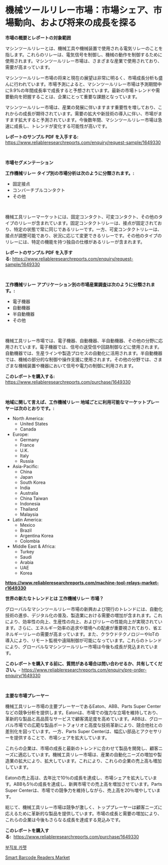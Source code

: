 <p><h1>機械ツールリレー市場：市場シェア、市場動向、および将来の成長を探る</h1></p><p><strong>市場の概要とレポートの対象範囲</strong></p>
<p><p>マシンツールリレーとは、機械工具や機械装置で使用される電気リレーのことを指します。これらのリレーは、電気信号を制御し、機械の動作を制御するために使用されます。マシンツールリレー市場は、さまざまな産業で使用されており、需要が高まっています。</p><p>マシンツールリレー市場の将来と現在の展望は非常に明るく、市場成長分析も盛んに行われています。市場予測によると、マシンツールリレー市場は予測期間中に9.9%の年間成長率で成長すると予想されています。最新の市場トレンドや需要動向を把握することは、企業にとって重要な課題となっています。</p><p>マシンツールリレー市場は、産業の発展に伴いますます重要性を増しており、これからの成長が期待されています。需要の拡大や新技術の導入に伴い、市場がますます拡大すると予測されています。今後数年間、マシンツールリレー市場は急速に成長し、トレンドが変化する可能性が高いです。</p></p>
<p><strong>レポートのサンプル PDF を入手する:</strong> <a href="https://www.reliableresearchreports.com/enquiry/request-sample/1649330">https://www.reliableresearchreports.com/enquiry/request-sample/1649330</a></p>
<p>&nbsp;</p>
<p><strong>市場セグメンテーション</strong></p>
<p><strong>工作機械リレー タイプ別の市場分析は次のように分類されます。:</strong></p>
<p><ul><li>固定接点</li><li>コンバーチブルコンタクト</li><li>その他</li></ul></p>
<p>&nbsp;</p>
<p><p>機械工具リレーマーケットには、固定コンタクト、可変コンタクト、その他のタイプのリレーが含まれています。固定コンタクトリレーは、接点が固定されており、特定の状態で常に同じであるリレーです。一方、可変コンタクトリレーは、接点が調整可能であり、状況に応じて変更できるリレーです。その他のタイプのリレーには、特定の機能を持つ独自の仕様があるリレーが含まれます。</p></p>
<p><strong>レポートのサンプル PDF を入手する:</strong>&nbsp;<a href="https://www.reliableresearchreports.com/enquiry/request-sample/1649330">https://www.reliableresearchreports.com/enquiry/request-sample/1649330</a></p>
<p>&nbsp;</p>
<p><strong> 工作機械リレー アプリケーション別の市場産業調査は次のように分類されます。:</strong></p>
<p><ul><li>電子機器</li><li>自動機器</li><li>半自動機器</li><li>その他</li></ul></p>
<p>&nbsp;</p>
<p><p>機械工具リレー市場では、電子機器、自動機器、半自動機器、その他の分野に応用されています。電子機器では、信号の送受信や回路制御などに使用されます。自動機器では、生産ラインや製造プロセスの自動化に活用されます。半自動機器では、機械の部分的な制御や操作支援に使用されます。その他の分野では、さまざまな機械装置や機器において信号や電力の制御に利用されます。</p></p>
<p><strong>このレポートを購入する:</strong>&nbsp; <a href="https://www.reliableresearchreports.com/purchase/1649330">https://www.reliableresearchreports.com/purchase/1649330</a></p>
<p>&nbsp;</p>
<p><strong>地域に関して言えば、工作機械リレー 地域ごとに利用可能なマーケットプレーヤーは次のとおりです。:</strong></p>
<p><ul>
    <li>
        North America:
        <ul>
            <li>United States</li>
            <li>Canada</li>
        </ul>
    </li>
    <li>
        Europe:
        <ul>
            <li>Germany</li>
            <li>France</li>
            <li>U.K.</li>
            <li>Italy</li>
            <li>Russia</li>
        </ul>
    </li>
    <li>
        Asia-Pacific:
        <ul>
            <li>China</li>
            <li>Japan</li>
            <li>South Korea</li>
            <li>India</li>
            <li>Australia</li>
            <li>China Taiwan</li>
            <li>Indonesia</li>
            <li>Thailand</li>
            <li>Malaysia</li>
        </ul>
    </li>
    <li>
        Latin America:
        <ul>
            <li>Mexico</li>
            <li>Brazil</li>
            <li>Argentina Korea</li>
            <li>Colombia</li>
        </ul>
    </li>
    <li>
        Middle East & Africa:
        <ul>
            <li>Turkey</li>
            <li>Saudi</li>
            <li>Arabia</li>
            <li>UAE</li>
            <li>Korea</li>
        </ul>
    </li>
    </ul></p>
<p><strong><a href="https://www.reliableresearchreports.com/machine-tool-relays-market-r1649330">https://www.reliableresearchreports.com/machine-tool-relays-market-r1649330</a></strong>&nbsp;</p>
<p><strong>世界の新たなトレンドとは 工作機械リレー 市場？</strong></p>
<p><p>グローバルなマシンツールリレー市場の新興および現行のトレンドには、自動化技術の進歩、デジタル化の普及、製造業における需要の増加が含まれます。これにより、効率性の向上、生産性の向上、およびリレーの性能向上が実現されています。さらに、エネルギー効率の追求や環境への配慮が重要視されており、省エネルギーリレーの需要が高まっています。また、クラウドテクノロジーやIoTの導入により、リモート監視や遠隔制御が可能になっています。これらのトレンドにより、グローバルなマシンツールリレー市場は今後も成長が見込まれています。</p></p>
<p><strong>このレポートを購入する前に、質問がある場合は問い合わせるか、共有してください。</strong>- <a href="https://www.reliableresearchreports.com/enquiry/pre-order-enquiry/1649330">https://www.reliableresearchreports.com/enquiry/pre-order-enquiry/1649330</a></p>
<p>&nbsp;</p>
<p><strong>主要な市場プレーヤー</strong></p>
<p><p>機械工具リレー市場の主要プレーヤーであるEaton、ABB、Parts Super Centerなどの競争分析を提供します。Eatonは、市場での強力な立場を維持しており、革新的な製品と高品質なサービスで顧客満足度を高めています。ABBは、グローバル市場での広範な製品ポートフォリオと高度な技術革新により、競合他社との差別化を図っています。一方、Parts Super Centerは、幅広い部品とアクセサリーを提供することで、市場シェアを拡大しています。</p><p>これらの企業は、市場の成長と最新のトレンドに合わせて製品を開発し、顧客ニーズに適応しています。機械工具リレー市場は、産業の自動化ニーズの増加や製造業の拡大により、拡大しています。これにより、これらの企業の売上高も増加しています。</p><p>Eatonの売上高は、去年比で10％の成長を達成し、市場シェアを拡大しています。ABBも5％の成長を達成し、新興市場での売上高を増加させています。Parts Super Centerは、市場での競争力を維持しながら、売上高を20％増やしています。</p><p>総じて、機械工具リレー市場は競争が激しく、トッププレーヤーは顧客ニーズに応えるために革新的な製品を提供しています。市場の成長と需要の増加により、これらの企業は今後もさらなる成長を達成する見込みです。</p></p>
<p><strong>このレポートを購入する:</strong>&nbsp;&nbsp;<a href="https://www.reliableresearchreports.com/purchase/1649330">https://www.reliableresearchreports.com/purchase/1649330</a></p>
<p><p><a href="https://github.com/royErdmtyan906778/Market-Research-Report-List-1/blob/main/776658726045.md">부직포 카펫</a></p><p><a href="https://github.com/kathiaseamanalvaradovlprc2h/Market-Research-Report-List-2/blob/main/smart-barcode-readers-market.md">Smart Barcode Readers Market</a></p></p>